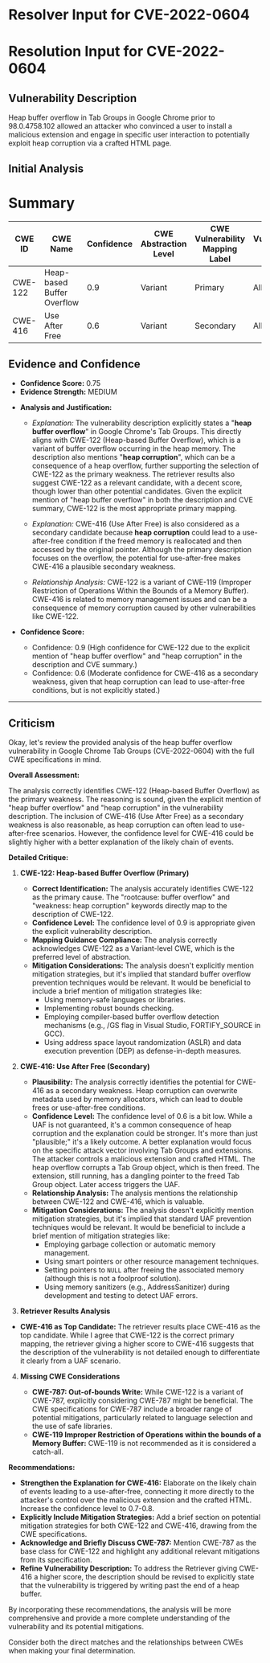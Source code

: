 # Resolver Input for CVE-2022-0604

# Resolution Input for CVE-2022-0604

## Vulnerability Description
Heap buffer overflow in Tab Groups in Google Chrome prior to 98.0.4758.102 allowed an attacker who convinced a user to install a malicious extension and engage in specific user interaction to potentially exploit heap corruption via a crafted HTML page.

## Initial Analysis
# Summary
| CWE ID | CWE Name | Confidence | CWE Abstraction Level | CWE Vulnerability Mapping Label | CWE-Vulnerability Mapping Notes |
|---|---|---|---|---|---|
| CWE-122 | Heap-based Buffer Overflow | 0.9 | Variant | Primary | Allowed |
| CWE-416 | Use After Free | 0.6 | Variant | Secondary | Allowed |

## Evidence and Confidence

*   **Confidence Score:** 0.75
*   **Evidence Strength:** MEDIUM

- **Analysis and Justification:**  
  - *Explanation:* The vulnerability description explicitly states a "**heap buffer overflow**" in Google Chrome's Tab Groups. This directly aligns with CWE-122 (Heap-based Buffer Overflow), which is a variant of buffer overflow occurring in the heap memory. The description also mentions "**heap corruption**", which can be a consequence of a heap overflow, further supporting the selection of CWE-122 as the primary weakness. The retriever results also suggest CWE-122 as a relevant candidate, with a decent score, though lower than other potential candidates. Given the explicit mention of "heap buffer overflow" in both the description and CVE summary, CWE-122 is the most appropriate primary mapping.

  - *Explanation:* CWE-416 (Use After Free) is also considered as a secondary candidate because **heap corruption** could lead to a use-after-free condition if the freed memory is reallocated and then accessed by the original pointer. Although the primary description focuses on the overflow, the potential for use-after-free makes CWE-416 a plausible secondary weakness.

  - *Relationship Analysis:* CWE-122 is a variant of CWE-119 (Improper Restriction of Operations Within the Bounds of a Memory Buffer). CWE-416 is related to memory management issues and can be a consequence of memory corruption caused by other vulnerabilities like CWE-122.

- **Confidence Score:**  
  - Confidence: 0.9 (High confidence for CWE-122 due to the explicit mention of "heap buffer overflow" and "heap corruption" in the description and CVE summary.)
  - Confidence: 0.6 (Moderate confidence for CWE-416 as a secondary weakness, given that heap corruption can lead to use-after-free conditions, but is not explicitly stated.)

---

## Criticism
Okay, let's review the provided analysis of the heap buffer overflow vulnerability in Google Chrome Tab Groups (CVE-2022-0604) with the full CWE specifications in mind.

**Overall Assessment:**

The analysis correctly identifies CWE-122 (Heap-based Buffer Overflow) as the primary weakness. The reasoning is sound, given the explicit mention of "heap buffer overflow" and "heap corruption" in the vulnerability description. The inclusion of CWE-416 (Use After Free) as a secondary weakness is also reasonable, as heap corruption can often lead to use-after-free scenarios. However, the confidence level for CWE-416 could be slightly higher with a better explanation of the likely chain of events.

**Detailed Critique:**

1.  **CWE-122: Heap-based Buffer Overflow (Primary)**

    *   **Correct Identification:**  The analysis accurately identifies CWE-122 as the primary cause. The "rootcause: buffer overflow" and "weakness: heap corruption" keywords directly map to the description of CWE-122.
    *   **Confidence Level:** The confidence level of 0.9 is appropriate given the explicit vulnerability description.
    *   **Mapping Guidance Compliance:**  The analysis correctly acknowledges CWE-122 as a Variant-level CWE, which is the preferred level of abstraction.
    *   **Mitigation Considerations:** The analysis doesn't explicitly mention mitigation strategies, but it's implied that standard buffer overflow prevention techniques would be relevant.  It would be beneficial to include a brief mention of mitigation strategies like:
        *   Using memory-safe languages or libraries.
        *   Implementing robust bounds checking.
        *   Employing compiler-based buffer overflow detection mechanisms (e.g., /GS flag in Visual Studio, FORTIFY\_SOURCE in GCC).
        *   Using address space layout randomization (ASLR) and data execution prevention (DEP) as defense-in-depth measures.

2.  **CWE-416: Use After Free (Secondary)**

    *   **Plausibility:** The analysis correctly identifies the potential for CWE-416 as a secondary weakness. Heap corruption can overwrite metadata used by memory allocators, which can lead to double frees or use-after-free conditions.
    *   **Confidence Level:**  The confidence level of 0.6 is a bit low. While a UAF is not guaranteed, it's a common consequence of heap corruption and the explanation could be stronger. It's more than just "plausible;" it's a likely outcome.  A better explanation would focus on the specific attack vector involving Tab Groups and extensions. The attacker controls a malicious extension and crafted HTML. The heap overflow corrupts a Tab Group object, which is then freed. The extension, still running, has a dangling pointer to the freed Tab Group object.  Later access triggers the UAF.
    *   **Relationship Analysis:** The analysis mentions the relationship between CWE-122 and CWE-416, which is valuable.
    *   **Mitigation Considerations:** The analysis doesn't explicitly mention mitigation strategies, but it's implied that standard UAF prevention techniques would be relevant.  It would be beneficial to include a brief mention of mitigation strategies like:
        *   Employing garbage collection or automatic memory management.
        *   Using smart pointers or other resource management techniques.
        *   Setting pointers to `NULL` after freeing the associated memory (although this is not a foolproof solution).
        *   Using memory sanitizers (e.g., AddressSanitizer) during development and testing to detect UAF errors.

3.  **Retriever Results Analysis**
*   **CWE-416 as Top Candidate:** The retriever results place CWE-416 as the top candidate. While I agree that CWE-122 is the correct primary mapping, the retriever giving a higher score to CWE-416 suggests that the description of the vulnerability is not detailed enough to differentiate it clearly from a UAF scenario.

4.  **Missing CWE Considerations**

    *   **CWE-787: Out-of-bounds Write:**  While CWE-122 is a variant of CWE-787, explicitly considering CWE-787 might be beneficial.  The CWE specifications for CWE-787 include a broader range of potential mitigations, particularly related to language selection and the use of safe libraries.
    *   **CWE-119 Improper Restriction of Operations within the bounds of a Memory Buffer:** CWE-119 is not recommended as it is considered a catch-all.

**Recommendations:**

*   **Strengthen the Explanation for CWE-416:** Elaborate on the likely chain of events leading to a use-after-free, connecting it more directly to the attacker's control over the malicious extension and the crafted HTML. Increase the confidence level to 0.7-0.8.
*   **Explicitly Include Mitigation Strategies:** Add a brief section on potential mitigation strategies for both CWE-122 and CWE-416, drawing from the CWE specifications.
*   **Acknowledge and Briefly Discuss CWE-787:** Mention CWE-787 as the base class for CWE-122 and highlight any additional relevant mitigations from its specification.
*   **Refine Vulnerability Description:** To address the Retriever giving CWE-416 a higher score, the description should be revised to explicitly state that the vulnerability is triggered by writing past the end of a heap buffer.

By incorporating these recommendations, the analysis will be more comprehensive and provide a more complete understanding of the vulnerability and its potential mitigations.

Consider both the direct matches and the relationships between CWEs
when making your final determination.
        